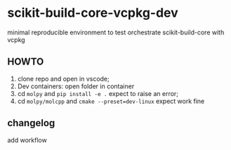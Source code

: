 # scikit-build-core-vcpkg-dev
minimal reproducible environment to test orchestrate scikit-build-core with vcpkg

## HOWTO
1. clone repo and open in vscode;
2. Dev containers: open folder in container
3. cd `molpy` and `pip install -e .` expect to raise an error;
4. cd `molpy/molcpp` and `cmake --preset=dev-linux` expect work fine

## changelog

add workflow